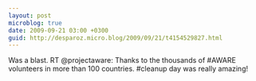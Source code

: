 ```yaml
---
layout: post
microblog: true
date: 2009-09-21 03:00 +0300
guid: http://desparoz.micro.blog/2009/09/21/t4154529827.html
---
```

Was a blast. RT @projectaware: Thanks to the thousands of #AWARE volunteers in more than 100 countries. #cleanup day was really amazing!
